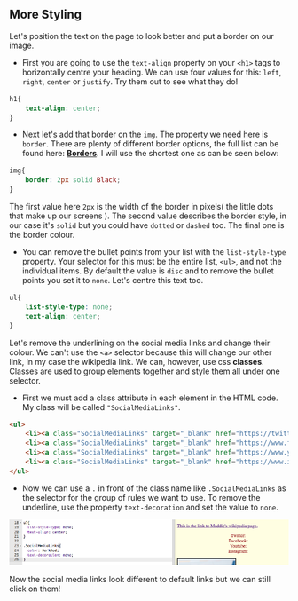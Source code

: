 ## More Styling

Let's position the text on the page to look better and put a border on our image.

+ First you are going to use the `text-align` property on your `<h1>` tags to horizontally centre your heading. We can use four values for this: `left`, `right`, `center` or `justify`. Try them out to see what they do!

```css
h1{
    text-align: center;
}
```

+ Next let's add that border on the `img`. The property we need here is `border`. There are plenty of different border options, the full list can be found here: **[Borders](https://www.w3schools.com/css/css_border.asp)**. I  will use the shortest one as can be seen below:

```css
img{
    border: 2px solid Black; 
}
```

The first value here `2px` is the width of the border in pixels( the little dots that make up our screens ). The second value describes the border style, in our case it's `solid` but you could have `dotted` or `dashed` too. The final one is the border colour. 

+ You can remove the bullet points from your list with the `list-style-type` property. Your selector for this must be the entire list, `<ul>`, and not the individual items. By default the value is `disc` and to remove the bullet points you set it to `none`. Let's centre this text too.

```css
ul{
    list-style-type: none;
    text-align: center;
}
```

Let's remove the underlining on the social media links and change their colour. We can't use the `<a>` selector because this will change our other link, in my case the wikipedia link. We can, however, use css **classes**. Classes are used to group elements together and style them all under one selector.

+ First we must add a class attribute in each element in the HTML code. My class will be called `"SocialMediaLinks"`.

```html
<ul>
    <li><a class="SocialMediaLinks" target="_blank" href="https://twitter.com/maddiemoate">Twitter: </a></li>
    <li><a class="SocialMediaLinks" target="_blank" href="https://www.facebook.com/maddiemoatepresenter/">Facebook: </a></li>
    <li><a class="SocialMediaLinks" target="_blank" href="https://www.youtube.com/user/maddiemoate">Youtube: </a></li>
    <li><a class="SocialMediaLinks" target="_blank" href="https://www.instagram.com/maddiemoate">Instagram: </a></li>
</ul>
```

+ Now we can use a `.` in front of the class name like `.SocialMediaLinks` as the selector for the group of rules we want to use. To remove the underline, use the property `text-decoration` and set the value to `none`.

![Classes code example](images/classExampleWithCode.png)

Now the social media links look different to default links but we can still click on them!
